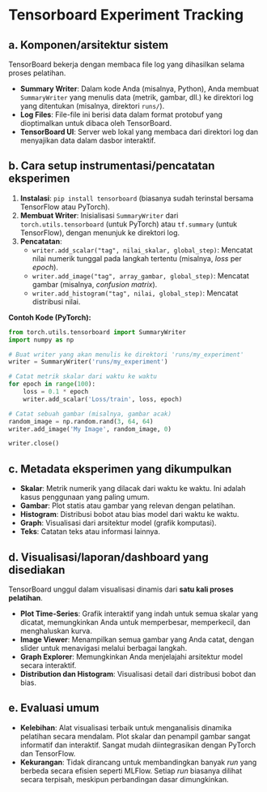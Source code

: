 # Tensorboard Experiment Tracking

## a. Komponen/arsitektur sistem
TensorBoard bekerja dengan membaca file log yang dihasilkan selama proses pelatihan. 
- **Summary Writer**: Dalam kode Anda (misalnya, Python), Anda membuat `SummaryWriter` yang menulis data (metrik, gambar, dll.) ke direktori log yang ditentukan (misalnya, direktori `runs/`).
- **Log Files**: File-file ini berisi data dalam format protobuf yang dioptimalkan untuk dibaca oleh TensorBoard.
- **TensorBoard UI**: Server web lokal yang membaca dari direktori log dan menyajikan data dalam dasbor interaktif.

## b. Cara setup instrumentasi/pencatatan eksperimen
1.  **Instalasi**: `pip install tensorboard` (biasanya sudah terinstal bersama TensorFlow atau PyTorch).
2.  **Membuat Writer**: Inisialisasi `SummaryWriter` dari `torch.utils.tensorboard` (untuk PyTorch) atau `tf.summary` (untuk TensorFlow), dengan menunjuk ke direktori log.
3.  **Pencatatan**:
    - `writer.add_scalar("tag", nilai_skalar, global_step)`: Mencatat nilai numerik tunggal pada langkah tertentu (misalnya, *loss* per *epoch*).
    - `writer.add_image("tag", array_gambar, global_step)`: Mencatat gambar (misalnya, *confusion matrix*).
    - `writer.add_histogram("tag", nilai, global_step)`: Mencatat distribusi nilai.

**Contoh Kode (PyTorch):**
```python
from torch.utils.tensorboard import SummaryWriter
import numpy as np

# Buat writer yang akan menulis ke direktori 'runs/my_experiment'
writer = SummaryWriter('runs/my_experiment')

# Catat metrik skalar dari waktu ke waktu
for epoch in range(100):
    loss = 0.1 * epoch
    writer.add_scalar('Loss/train', loss, epoch)

# Catat sebuah gambar (misalnya, gambar acak)
random_image = np.random.rand(3, 64, 64)
writer.add_image('My Image', random_image, 0)

writer.close()
```

## c. Metadata eksperimen yang dikumpulkan
- **Skalar**: Metrik numerik yang dilacak dari waktu ke waktu. Ini adalah kasus penggunaan yang paling umum.
- **Gambar**: Plot statis atau gambar yang relevan dengan pelatihan.
- **Histogram**: Distribusi bobot atau bias model dari waktu ke waktu.
- **Graph**: Visualisasi dari arsitektur model (grafik komputasi).
- **Teks**: Catatan teks atau informasi lainnya.

## d. Visualisasi/laporan/dashboard yang disediakan
TensorBoard unggul dalam visualisasi dinamis dari **satu kali proses pelatihan**.
- **Plot Time-Series**: Grafik interaktif yang indah untuk semua skalar yang dicatat, memungkinkan Anda untuk memperbesar, memperkecil, dan menghaluskan kurva.
- **Image Viewer**: Menampilkan semua gambar yang Anda catat, dengan slider untuk menavigasi melalui berbagai langkah.
- **Graph Explorer**: Memungkinkan Anda menjelajahi arsitektur model secara interaktif.
- **Distribution dan Histogram**: Visualisasi detail dari distribusi bobot dan bias.

## e. Evaluasi umum
- **Kelebihan**: Alat visualisasi terbaik untuk menganalisis dinamika pelatihan secara mendalam. Plot skalar dan penampil gambar sangat informatif dan interaktif. Sangat mudah diintegrasikan dengan PyTorch dan TensorFlow.
- **Kekurangan**: Tidak dirancang untuk membandingkan banyak *run* yang berbeda secara efisien seperti MLFlow. Setiap *run* biasanya dilihat secara terpisah, meskipun perbandingan dasar dimungkinkan.